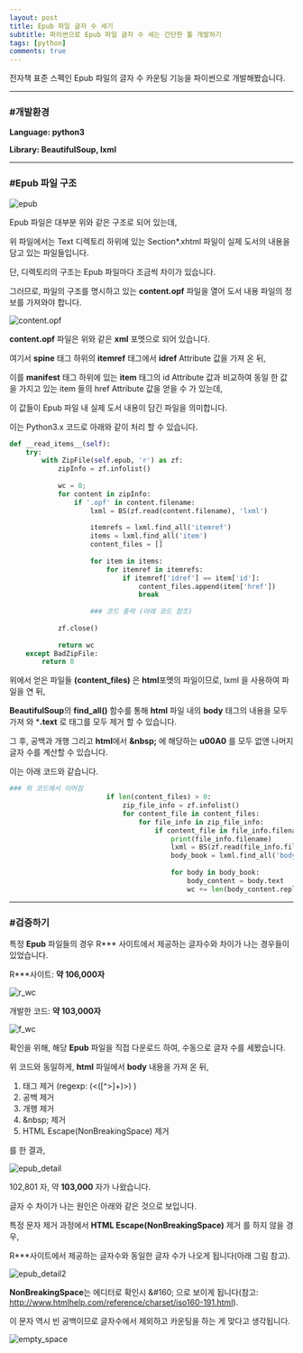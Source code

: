 ```yaml
---
layout: post
title: Epub 파일 글자 수 세기
subtitle: 파이썬으로 Epub 파일 글자 수 세는 간단한 툴 개발하기
tags: [python]
comments: true
---
```


전자책 표준 스펙인 Epub 파일의 글자 수 카운팅 기능을 파이썬으로 개발해봤습니다.

***
### #개발환경
**Language: python3**

**Library: BeautifulSoup, lxml**


  
***
### #Epub 파일 구조

![epub](/assets/img/20200227/epub_hierarchy.png)

Epub 파일은 대부분 위와 같은 구조로 되어 있는데, 

위 파일에서는 Text 디렉토리 하위에 있는 Section*.xhtml 파일이 실제 도서의 내용을 담고 있는 파일들입니다.

단, 디렉토리의 구조는 Epub 파일마다 조금씩 차이가 있습니다.

그러므로,  파일의 구조를 명시하고 있는 **content.opf** 파일을 열어 도서 내용 파일의 정보를 가져와야 합니다.



![content.opf](/assets/img/20200227/content_opf.png)


**content.opf** 파일은 위와 같은 **xml** 포멧으로 되어 있습니다.

여기서 **spine** 태그 하위의 **itemref** 태그에서 **idref** Attribute 값을 가져 온 뒤, 

이를 **manifest** 태그 하위에 있는 **item** 태그의 id Attribute 값과 비교하여 동일 한 값을 가지고 있는 item 들의 href Attribute 값을 얻을 수 가 있는데,

이 값들이 Epub 파일 내 실제 도서 내용이 담긴 파일을 의미합니다.



이는 Python3.x 코드로 아래와 같이 처리 할 수 있습니다.

```python
def __read_items__(self):
    try:
        with ZipFile(self.epub, 'r') as zf:
            zipInfo = zf.infolist()
 
            wc = 0;
            for content in zipInfo:
                if '.opf' in content.filename:
                    lxml = BS(zf.read(content.filename), 'lxml')
 
                    itemrefs = lxml.find_all('itemref')
                    items = lxml.find_all('item')
                    content_files = []
 
                    for item in items:
                        for itemref in itemrefs:
                            if itemref['idref'] == item['id']:
                                content_files.append(item['href'])
                                break
 
                    ### 코드 중략 (아래 코드 참조)
 
            zf.close()
 
            return wc
    except BadZipFile:
        return 0
```


위에서 얻은 파일들 **(content_files)** 은 **html**포멧의 파일이므로,  lxml 을 사용하여 파일을 연 뒤, 

**BeautifulSoup**의 **find_all()** 함수를 통해 **html** 파일 내의 **body** 태그의 내용을 모두 가져 와 ***.text** 로 태그를 모두 제거 할 수 있습니다.

그 후, 공백과 개행 그리고 **html**에서 **\&nbsp;** 에 해당하는 **u00A0** 를 모두 없앤 나머지 글자 수를 계산할 수 있습니다.



이는 아래 코드와 같습니다.


```python
### 위 코드에서 이어짐
                        if len(content_files) > 0:
                            zip_file_info = zf.infolist()
                            for content_file in content_files:
                                for file_info in zip_file_info:
                                    if content_file in file_info.filename:
                                        print(file_info.filename)
                                        lxml = BS(zf.read(file_info.filename), 'lxml')
                                        body_book = lxml.find_all('body')
 
                                        for body in body_book:
                                            body_content = body.text
                                            wc += len(body_content.replace(" ", "").replace("\n", "").replace(u"\u00A0", ""))

```




***
### #검증하기

특정 **Epub** 파일들의 경우 R*** 사이트에서 제공하는 글자수와 차이가 나는 경우들이 있었습니다.


R\***사이트: **약 106,000자**

![r_wc](/assets/img/20200227/r_wc.png)


개발한 코드: **약 103,000자**

![f_wc](/assets/img/20200227/f_wc.png)




확인을 위해, 해당 **Epub** 파일을 직접 다운로드 하여, 수동으로 글자 수를 세봤습니다.



위 코드와 동일하게, **html** 파일에서 **body** 내용을 가져 온 뒤, 

1. 태그 제거 (regexp: (<([^>]+)>) )
2. 공백 제거
3. 개행 제거
4. \&nbsp; 제거
5. HTML Escape(NonBreakingSpace) 제거

를 한 결과,


![epub_detail](/assets/img/20200227/epub_detail.png)


102,801 자, 약 **103,000** 자가 나왔습니다.



글자 수 차이가 나는 원인은 아래와 같은 것으로 보입니다.



특정 문자 제거 과정에서 **HTML Escape(NonBreakingSpace)** 제거 를 하지 않을 경우, 

R\***사이트에서 제공하는 글자수와 동일한 글자 수가 나오게 됩니다(아래 그림 참고).



![epub_detail2](/assets/img/20200227/epub_detail2.png)



**NonBreakingSpace**는 에디터로 확인시 \&#160; 으로 보이게 됩니다(참고: http://www.htmlhelp.com/reference/charset/iso160-191.html).

이 문자 역시 빈 공백이므로 글자수에서 제외하고 카운팅을 하는 게 맞다고 생각됩니다.



![empty_space](/assets/img/20200227/empty_space.png)